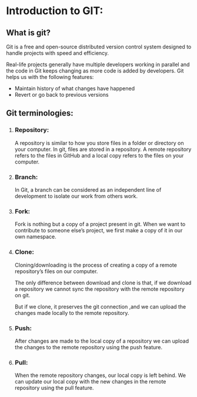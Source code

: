 # Introduction to GIT:
## What is git?
Git is a free and open-source distributed version control system designed to handle projects with speed and efficiency. 

Real-life projects generally have multiple developers working in parallel and the code in Git keeps 
changing as more code is added by developers. Git helps us with the following features:
- Maintain history of what changes have happened
- Revert or go back to previous versions
## Git terminologies:
  1. ### Repository:
      A repository is similar to how you store files in a folder or directory on your computer. 
      In git, files are stored in a repository. A remote repository refers to the files in GitHub and 
      a local copy refers to the files on your computer.

  2. ### Branch:
      In Git, a branch can be considered as an independent 
      line of development to isolate our work from others work.
  3. ### Fork:
      Fork is nothing but a copy of a project present in git. When we want to contribute to 
      someone else’s project, we first make a copy of it in our own namespace.
  4. ### Clone:
      Cloning/downloading is the process of creating a copy of a remote repository’s files on 
      our computer. 

      The only difference between download and clone is that, if we download a repository we cannot 
      sync the repository with the remote repository on git. 

      But if we clone, it preserves the git connection ,and we can upload the changes made locally 
      to the remote repository.
  5. ### Push:
      After changes are made to the local copy of a repository we can upload the changes to the 
      remote repository using the push feature.
  6. ### Pull:
      When the remote repository changes, our local copy is left behind. We can update our local 
      copy with the new changes in the remote repository using the pull feature.
